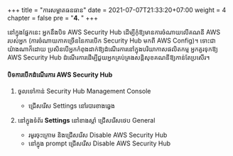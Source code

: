 +++
title = "ការសម្អាតធនធាន"
date = 2021-07-07T21:33:20+07:00
weight = 4
chapter = false
pre = "<b>4. </b>"
+++

នៅក្នុងផ្នែកនេះ អ្នកនឹងបិទ AWS Security Hub ដើម្បីកុំឱ្យមានការចំណាយលើគណនី AWS របស់អ្នក (ការចំណាយភាគច្រើននៃការបើក Security Hub មកពី AWS Config)។ ទោះជាយ៉ាងណាក៏ដោយ ប្រសិនបើអ្នកកំពុងដាក់ឱ្យដំណើរការនៅក្នុងបរិយាកាសផលិតកម្ម អ្នកគួរទុកឱ្យ AWS Security Hub ដំណើរការដើម្បីជួយអ្នកគ្រប់គ្រងសន្តិសុខគណនីឱ្យកាន់តែប្រសើរ។

#### បិទការបើកដំណើរការ AWS Security Hub

1. ចូលទៅកាន់ Security Hub Management Console
    - ជ្រើសរើស Settings នៅរបារខាងឆ្វេង

2. នៅក្នុងទំព័រ **Settings** នៅខាងស្តាំ ជ្រើសរើសថេប General
    - រមូរចុះក្រោម និងជ្រើសរើស Disable AWS Security Hub
    - នៅក្នុង prompt ជ្រើសរើស Disable AWS Security Hub